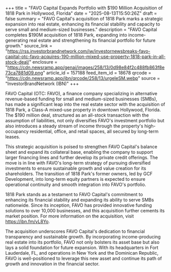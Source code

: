 +++
title = "FAVO Capital Expands Portfolio with $190 Million Acquisition of 1818 Park in Hollywood, Florida"
date = "2025-08-13T15:50:26Z"
draft = false
summary = "FAVO Capital's acquisition of 1818 Park marks a strategic expansion into real estate, enhancing its financial stability and capacity to serve small and medium-sized businesses."
description = "FAVO Capital completes $190M acquisition of 1818 Park, expanding into income-generating real estate and strengthening its financial portfolio for future growth."
source_link = "https://rss.investorbrandnetwork.com/iw/investornewsbreaks-favo-capital-otc-favo-acquires-190-million-mixed-use-property-1818-park-in-all-stock-deal/"
enclosure = "https://cdn.newsramp.app/genai/images/258/13/0d98e84f2c488fb863f8e73ca7881d09.png"
article_id = 157188
feed_item_id = 18678
qrcode = "https://cdn.newsramp.app/ibn/qrcode/258/13/urgeIeSM.webp"
source = "InvestorBrandNetwork (IBN)"
+++

<p>FAVO Capital (OTC: FAVO), a finance company specializing in alternative revenue-based funding for small and medium-sized businesses (SMBs), has made a significant leap into the real estate sector with the acquisition of 1818 Park, a Class-A mixed-use property in downtown Hollywood, Florida. The $190 million deal, structured as an all-stock transaction with the assumption of liabilities, not only diversifies FAVO's investment portfolio but also introduces a steady stream of income through the property's high-occupancy residential, office, and retail spaces, all secured by long-term leases.</p><p>This strategic acquisition is poised to strengthen FAVO Capital's balance sheet and expand its collateral base, enabling the company to support larger financing lines and further develop its private credit offerings. The move is in line with FAVO's long-term strategy of pursuing diversified investments to ensure sustainable growth and value creation for its shareholders. The transition of 1818 Park's former owners, led by GCF Development, into long-term equity partners is expected to ensure operational continuity and smooth integration into FAVO's portfolio.</p><p>1818 Park stands as a testament to FAVO Capital's commitment to enhancing its financial stability and expanding its ability to serve SMBs nationwide. Since its inception, FAVO has provided innovative funding solutions to over 10,000 businesses, and this acquisition further cements its market position. For more information on the acquisition, visit <a href='https://ibn.fm/vL8Yo' rel='nofollow' target='_blank'>https://ibn.fm/vL8Yo</a>.</p><p>The acquisition underscores FAVO Capital's dedication to financial transparency and sustainable growth. By incorporating income-producing real estate into its portfolio, FAVO not only bolsters its asset base but also lays a solid foundation for future expansion. With its headquarters in Fort Lauderdale, FL, and operations in New York and the Dominican Republic, FAVO is well-positioned to leverage this new asset and continue its path of growth and innovation in the financial sector.</p>